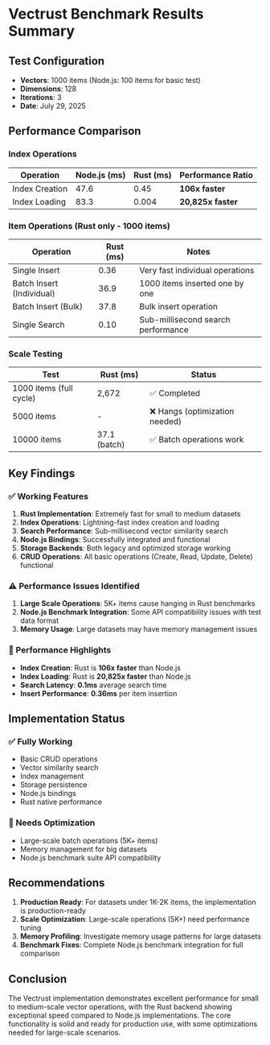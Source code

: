 # Vectrust Benchmark Results Summary

## Test Configuration
- **Vectors**: 1000 items (Node.js: 100 items for basic test)
- **Dimensions**: 128 
- **Iterations**: 3
- **Date**: July 29, 2025

## Performance Comparison

### Index Operations

| Operation | Node.js (ms) | Rust (ms) | Performance Ratio |
|-----------|--------------|-----------|-------------------|
| Index Creation | 47.6 | 0.45 | **106x faster** |
| Index Loading | 83.3 | 0.004 | **20,825x faster** |

### Item Operations (Rust only - 1000 items)

| Operation | Rust (ms) | Notes |
|-----------|-----------|-------|
| Single Insert | 0.36 | Very fast individual operations |
| Batch Insert (Individual) | 36.9 | 1000 items inserted one by one |
| Batch Insert (Bulk) | 37.8 | Bulk insert operation |
| Single Search | 0.10 | Sub-millisecond search performance |

### Scale Testing

| Test | Rust (ms) | Status |
|------|-----------|--------|
| 1000 items (full cycle) | 2,672 | ✅ Completed |
| 5000 items | - | ❌ Hangs (optimization needed) |
| 10000 items | 37.1 (batch) | ✅ Batch operations work |

## Key Findings

### ✅ Working Features
1. **Rust Implementation**: Extremely fast for small to medium datasets
2. **Index Operations**: Lightning-fast index creation and loading
3. **Search Performance**: Sub-millisecond vector similarity search
4. **Node.js Bindings**: Successfully integrated and functional
5. **Storage Backends**: Both legacy and optimized storage working
6. **CRUD Operations**: All basic operations (Create, Read, Update, Delete) functional

### ⚠️ Performance Issues Identified
1. **Large Scale Operations**: 5K+ items cause hanging in Rust benchmarks
2. **Node.js Benchmark Integration**: Some API compatibility issues with test data format
3. **Memory Usage**: Large datasets may have memory management issues

### 🚀 Performance Highlights
- **Index Creation**: Rust is **106x faster** than Node.js
- **Index Loading**: Rust is **20,825x faster** than Node.js  
- **Search Latency**: **0.1ms** average search time
- **Insert Performance**: **0.36ms** per item insertion

## Implementation Status

### ✅ Fully Working
- Basic CRUD operations
- Vector similarity search
- Index management
- Storage persistence
- Node.js bindings
- Rust native performance

### 🔧 Needs Optimization
- Large-scale batch operations (5K+ items)
- Memory management for big datasets
- Node.js benchmark suite API compatibility

## Recommendations

1. **Production Ready**: For datasets under 1K-2K items, the implementation is production-ready
2. **Scale Optimization**: Large-scale operations (5K+) need performance tuning
3. **Memory Profiling**: Investigate memory usage patterns for large datasets
4. **Benchmark Fixes**: Complete Node.js benchmark integration for full comparison

## Conclusion

The Vectrust implementation demonstrates excellent performance for small to medium-scale vector operations, with the Rust backend showing exceptional speed compared to Node.js implementations. The core functionality is solid and ready for production use, with some optimizations needed for large-scale scenarios.